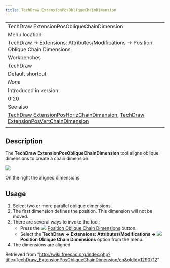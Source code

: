 ```yaml
---
title: TechDraw ExtensionPosObliqueChainDimension
---
```


|                                                                                                                                                                                                                                                                 |
| --------------------------------------------------------------------------------------------------------------------------------------------------------------------------------------------------------------------------------------------------------------- |
| TechDraw ExtensionPosObliqueChainDimension                                                                                                                                                                                                                      |
| Menu location                                                                                                                                                                                                                                                   |
| TechDraw → Extensions: Attributes/Modifications → Position Oblique Chain Dimensions                                                                                                                                                                             |
| Workbenches                                                                                                                                                                                                                                                     |
| [TechDraw](/TechDraw_Workbench "TechDraw Workbench")                                                                                                                                                                                                            |
| Default shortcut                                                                                                                                                                                                                                                |
| _None_                                                                                                                                                                                                                                                          |
| Introduced in version                                                                                                                                                                                                                                           |
| 0.20                                                                                                                                                                                                                                                            |
| See also                                                                                                                                                                                                                                                        |
| [TechDraw ExtensionPosHorizChainDimension](/TechDraw_ExtensionPosHorizChainDimension "TechDraw ExtensionPosHorizChainDimension"), [TechDraw ExtensionPosVertChainDimension](/TechDraw_ExtensionPosVertChainDimension "TechDraw ExtensionPosVertChainDimension") |
|                                                                                                                                                                                                                                                                 |

## Description

The **TechDraw ExtensionPosObliqueChainDimension** tool aligns oblique dimensions to create a chain dimension.

![](/images/TechDraw_ExtensionPosObliqueChainDimensionExample.png)

On the right the aligned dimensions

## Usage

1. Select two or more parallel oblique dimensions.
2. The first dimension defines the position. This dimension will not be moved.
3. There are several ways to invoke the tool:
   - Press the ![](/images/TechDraw_ExtensionPosObliqueChainDimension.svg) [Position Oblique Chain Dimensions](/TechDraw_ExtensionPosObliqueChainDimension "TechDraw ExtensionPosObliqueChainDimension") button.
   - Select the **TechDraw → Extensions: Attributes/Modifications → ![](/images/TechDraw_ExtensionPosHorizChainDimension.svg) Position Oblique Chain Dimensions** option from the menu.
4. The dimensions are aligned.

Retrieved from "<http://wiki.freecad.org/index.php?title=TechDraw_ExtensionPosObliqueChainDimension/en&oldid=1290712>"
